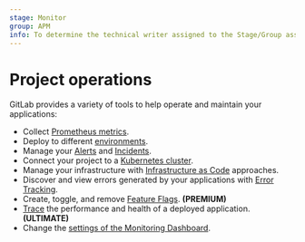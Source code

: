 ```yaml
---
stage: Monitor
group: APM
info: To determine the technical writer assigned to the Stage/Group associated with this page, see https://about.gitlab.com/handbook/engineering/ux/technical-writing/#designated-technical-writers
---
```


# Project operations

GitLab provides a variety of tools to help operate and maintain
your applications:

- Collect [Prometheus metrics](../user/project/integrations/prometheus_library/index.md).
- Deploy to different [environments](../ci/environments/index.md).
- Manage your [Alerts](../user/project/operations/alert_management.md) and [Incidents](../user/incident_management/index.md).
- Connect your project to a [Kubernetes cluster](../user/project/clusters/index.md).
- Manage your infrastructure with [Infrastructure as Code](../user/infrastructure/index.md) approaches.
- Discover and view errors generated by your applications with [Error Tracking](../user/project/operations/error_tracking.md).
- Create, toggle, and remove [Feature Flags](feature_flags.md). **(PREMIUM)**
- [Trace](tracing.md) the performance and health of a deployed application. **(ULTIMATE)**
- Change the [settings of the Monitoring Dashboard](../user/project/operations/dashboard_settings.md).
